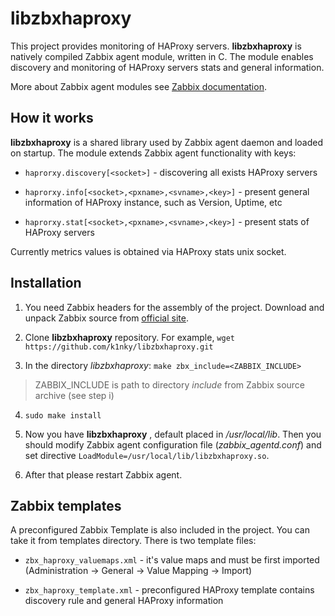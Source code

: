 # libzbxhaproxy
This project provides monitoring of HAProxy servers. **libzbxhaproxy** is natively compiled Zabbix agent module, written in C. The module enables discovery and monitoring of HAProxy servers stats and general information. 

More about Zabbix agent modules see [Zabbix documentation](https://www.zabbix.com/documentation/4.0/manual/config/items/loadablemodules).

## How it works
**libzbxhaproxy** is  a shared library used by Zabbix agent daemon and loaded on startup. The module extends Zabbix agent functionality with keys:

- `haprorxy.discovery[<socket>]` - discovering all exists HAProxy servers

- `haprorxy.info[<socket>,<pxname>,<svname>,<key>]` - present general information of HAProxy instance, such as Version, Uptime, etc

- `haprorxy.stat[<socket>,<pxname>,<svname>,<key>]` - present stats of HAProxy servers

Currently metrics values is obtained via HAProxy stats unix socket.


## Installation
1. You need Zabbix headers for the assembly of the project. Download and unpack Zabbix source from [official site](https://www.zabbix.com/download_sources). 

2. Clone **libzbxhaproxy** repository. 
	For example, `wget https://github.com/k1nky/libzbxhaproxy.git`

3. In the directory *libzbxhaproxy*: 
`make zbx_include=<ZABBIX_INCLUDE>`
> ZABBIX_INCLUDE is path to directory *include* from Zabbix source archive (see step i)

4. `sudo make install`
 
5. Now you have **libzbxhaproxy** , default placed in */usr/local/lib*. Then you should modify Zabbix agent configuration file (*zabbix_agentd.conf*) and set directive `LoadModule=/usr/local/lib/libzbxhaproxy.so`.
	
6. After that please restart Zabbix agent.

## Zabbix templates
A preconfigured Zabbix Template is also included in the project. You can take it from templates directory.
There is two template files:

- `zbx_haproxy_valuemaps.xml` - it's value maps and must be first imported (Administration -> General -> Value Mapping -> Import)

- `zbx_haproxy_template.xml` - preconfigured HAProxy template contains discovery rule and general HAProxy information
	